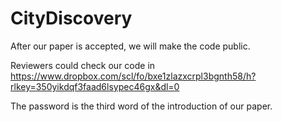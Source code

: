 # CityDiscovery

After our paper is accepted, we will make the code public.  

Reviewers could check our code in https://www.dropbox.com/scl/fo/bxe1zlazxcrpl3bgnth58/h?rlkey=350yikdqf3faad6lsypec46gx&dl=0  

The password is the third word of the introduction of our paper.
